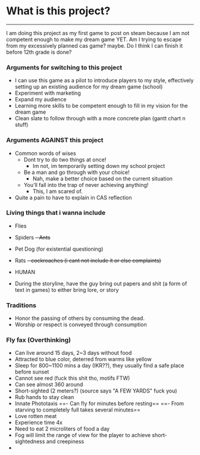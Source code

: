 # What is this project?
---
I am doing this project as my first game to post on steam because I am not competent enough to make my dream game YET.
Am I trying to escape from my excessively planned cas game? maybe. Do I think I can finish it before 12th grade is done?

### Arguments for switching to this project
- I can use this game as a pilot to introduce players to my style, effectively setting up an existing audience for my dream game (school)
- Experiment with marketing
- Expand my audience
- Learning more skills to be competent enough to fill in my vision for the dream game
- Clean slate to follow through with a more concrete plan (gantt chart n stuff)

### Arguments AGAINST this project
- Common words of wises
	- Dont try to do two things at once!
		- Im not, im temporarily setting down my school project
	- Be a man and go through with your choice!
		- Nah, make a better choice based on the current situation
	- You'll fall into the trap of never achieving anything!
		- This, I am scared of.
- Quite a pain to have to explain in CAS reflection

### Living things that i wanna include
- Flies
- Spiders
~~- Ants~~
- Pet Dog (for existential questioning)
- Rats
~~- cockroaches (i cant not include it or else complaints)~~
- HUMAN

- During the storyline, have the guy bring out papers and shit (a form of text in games) to either bring lore, or story

### Traditions
- Honor the passing of others by consuming the dead.
- Worship or respect is conveyed through consumption

### Fly fax (Overthinking)
- Can live around 15 days, 2~3 days without food
- Attracted to blue color, deterred from warms like yellow
- Sleep for 800~1100 mins a day (IKR??), they usually find a safe place before sunset
- Cannot see red (fuck this shit tho, motifs FTW)
- Can see almost 360 around
- Short-sighted (2 meters?) (source says "A FEW YARDS" fuck you)
- Rub hands to stay clean
- Innate Phototaxis
==- Can fly for minutes before resting==
==- From starving to completely full takes several minutes==
- Love rotten meat
- Experience time 4x
- Need to eat 2 microliters of food a day
- Fog will limit the range of view for the player to achieve short-sightedness and creepiness
- 